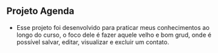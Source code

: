 ## Projeto Agenda

- Esse projeto foi desenvolvido para praticar meus conhecimentos ao longo do curso, o foco dele é fazer aquele velho e bom grud, onde é possível salvar, editar, visualizar e excluir um contato.

